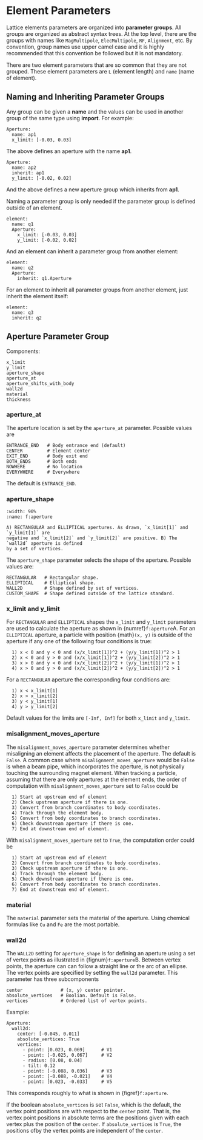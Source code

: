 # Element Parameters

Lattice elements parameters are organized into **parameter groups**. 
All groups are organized as abstract syntax trees.
At the top level, there are the groups with names like `MagMultipole`, `ElecMultipole`, `RF`, `Alignment`, etc. 
By convention, group names use upper camel case and it is highly recommended that this convention
be followed but it is not mandatory.

There are two element parameters that are so common that they are not grouped. 
These element parameters are `L` (element length) and `name` (name of element).


## Naming and Inheriting Parameter Groups

Any group can be given a **name** and the values can be used in another group of the same type
using **import**.
For example:
```{code} yaml
Aperture:
  name: ap1
  x_limit: [-0.03, 0.03]
```
The above defines an aperture with the name **ap1**. 
```{code} yaml
Aperture:
  name: ap2
  inherit: ap1
  y_limit: [-0.02, 0.02]
```
And the above defines a new aperture group which inherits from **ap1**.

Naming a parameter group is only needed if the parameter group is defined outside of an element.
```{code} yaml
element:
  name: q1
  Aperture: 
    x_limit: [-0.03, 0.03]
    y_limit: [-0.02, 0.02]
```
And an element can inherit a parameter group from another element:
```{code} yaml
element:
  name: q2
  Aperture:
    inherit: q1.Aperture
```

For an element to inherit all parameter groups from another element, just inherit the element itself:
```{code} yaml
element:
  name: q3
  inherit: q2
```

## Aperture Parameter Group

Components:
```{code} yaml
x_limit
y_limit
aperture_shape
aperture_at
aperture_shifts_with_body
wall2d
material
thickness
```

### aperture_at

The aperture location is set by the `aperture_at` parameter. Possible values are
```{code} yaml
ENTRANCE_END   # Body entrance end (default)
CENTER         # Element center
EXIT_END       # Body exit end
BOTH_ENDS      # Both ends
NOWHERE        # No location
EVERYWHERE     # Everywhere
```
The default is `ENTRANCE_END`.

### aperture_shape

```{figure} figures/apertures.svg
:width: 90%
:name: f:aperture

A) RECTANGULAR and ELLIPTICAL apertures. As drawn, `x_limit[1]` and `y_limit[1]` are 
negative and `x_limit[2]` and `y_limit[2]` are positive. B) The `wall2d` aperture is defined
by a set of vertices.
```

The `aperture_shape` parameter selects the shape of the aperture. Possible values are:
```{code} yaml
RECTANGULAR   # Rectangular shape.
ELLIPTICAL    # Elliptical shape.
WALL2D        # Shape defined by set of vertices.
CUSTOM_SHAPE  # Shape defined outside of the lattice standard.
```

### x_limit and y_limit

For `RECTANGULAR` and `ELLIPTICAL` shapes the `x_limit` and `y_limit` parameters are
used to calculate the aperture as shown in {numref}`f:aperture`A. 
For an `ELLIPTICAL` aperture, a particle with position {math}`(x, y)` is outside of the aperture if any 
one of the following four conditions is true:
```{code}
  1) x < 0 and y < 0 and (x/x_limit[1])^2 + (y/y_limit[1])^2 > 1 
  2) x < 0 and y > 0 and (x/x_limit[1])^2 + (y/y_limit[2])^2 > 1
  3) x > 0 and y < 0 and (x/x_limit[2])^2 + (y/y_limit[1])^2 > 1
  4) x > 0 and y > 0 and (x/x_limit[2])^2 + (y/y_limit[2])^2 > 1
```
For a `RECTANGULAR` aperture the corresponding four conditions are:
```{code}
  1) x < x_limit[1]
  2) x > x_limit[2]
  3) y < y_limit[1]
  4) y > y_limit[2]
```

Default values for the limits are `[-Inf, Inf]` for both `x_limit` and `y_limit`.

### misalignment_moves_aperture

The `misalignment_moves_aperture` parameter determines whether misaligning an element 
affects the placement of the aperture. The default is `False`. 
A common case where `misalignment_moves_aperture` would be `False` is when a beam pipe,
which incorporates the aperture, is not physically touching the surrounding magnet element. 
When tracking a particle, assuming that there are only apertures at the element ends, 
the order of computation with `misalignment_moves_aperture` set to `False` could be
```{code} yaml
  1) Start at upstream end of element
  2) Check upstream aperture if there is one.
  3) Convert from branch coordinates to body coordinates.
  4) Track through the element body.
  5) Convert from body coordinates to branch coordinates.
  6) Check downstream aperture if there is one.
  7) End at downstream end of element.
```
With `misalignment_moves_aperture` set to `True`, the computation order could be
```{code} YAML
  1) Start at upstream end of element
  2) Convert from branch coordinates to body coordinates.
  3) Check upstream aperture if there is one.
  4) Track through the element body.
  5) Check downstream aperture if there is one.
  6) Convert from body coordinates to branch coordinates.
  7) End at downstream end of element.
```

### material

The `material` parameter sets the material of the aperture. 
Using chemical formulas like `Cu` and `Fe` are the most portable.

### wall2d

The `WALL2D` setting for `aperture_shape` is for defining an aperture using a 
set of vertex points as illustrated in {fignum}`f:aperture`B. 
Between vertex points, the aperture can can follow a straight line or the arc of an ellipse. 
The vertex points are specified by setting the `wall2d` parameter. This parameter has three
subcomponents
```{code} yaml
center              # (x, y) center pointer.
absolute_vertices   # Boolian. Default is False.
vertices            # Ordered list of vertex points.
```
Example:
```{code} yaml
Aperture:
  wall2d:
    center: [-0.045, 0.011]
    absolute_vertices: True
    vertices:
      - point: [0.023, 0.069]      # V1
      - point: [-0.025, 0.067]     # V2
      - radius: [0.08, 0.04]
      - tilt: 0.12
      - point: [-0.088, 0.036]     # V3
      - point: [-0.088, -0.021]    # V4
      - point: [0.023, -0.033]     # V5
```
This corresponds roughly to what is shown in {figref}`f:aperture`.

If the boolean `absolute_vertices` is set `False`, which is the default,
the vertex point positions are with respect to the `center` point. 
That is, the vertex point positions in absolute terms are the positions given with each vertex plus
the position of the `center`. If `absolute_vertices` is `True`, the positions ofby the
vertex points are independent of the `center`.





